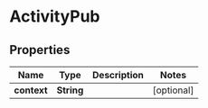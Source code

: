 
# ActivityPub

## Properties
Name | Type | Description | Notes
------------ | ------------- | ------------- | -------------
**context** | **String** |  |  [optional]



